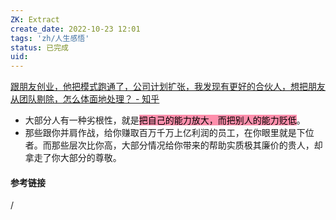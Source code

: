 ```yaml
---
ZK: Extract
create_date: 2022-10-23 12:01
tags: 'zh/人生感悟'
status: 已完成  
uid: 
---
```


[ 跟朋友创业，他把模式跑通了，公司计划扩张，我发现有更好的合伙人，想把朋友从团队剔除，怎么体面地处理？ - 知乎](https://www.zhihu.com/question/544921694/answer/2609087004)

- 大部分人有一种劣根性，就是<mark style="background: #FF5582A6;">把自己的能力放大，而把别人的能力贬低</mark>。
- 那些跟你并肩作战，给你赚取百万千万上亿利润的员工，在你眼里就是下位者。而那些层次比你高，大部分情况给你带来的帮助实质极其廉价的贵人，却拿走了你大部分的尊敬。

#### 参考链接
/

